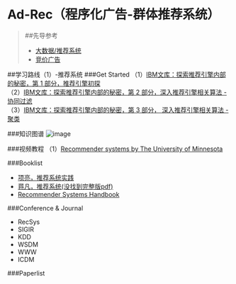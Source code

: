 # Ad-Rec（程序化广告-群体推荐系统）
> ##先导参考
> * [大数据/推荐系统](https://github.com/Tulongf/Big_Data_Resources)<br> 
> * [竞价广告](https://github.com/Tulongf/rtb-papers)<br>

##学习路线（1）-推荐系统
###Get Started
（1）[IBM文库：探索推荐引擎内部的秘密，第 1 部分，推荐引擎初探](http://www.ibm.com/developerworks/cn/web/1103_zhaoct_recommstudy1/index.html#icomments)<br>
（2）[IBM文库：探索推荐引擎内部的秘密，第 2 部分，深入推荐引擎相关算法 - 协同过滤](http://www.ibm.com/developerworks/cn/web/1103_zhaoct_recommstudy2/)<br>
（3）[IBM文库：探索推荐引擎内部的秘密，第 3 部分， 深入推荐引擎相关算法 - 聚类](http://www.ibm.com/developerworks/cn/web/1103_zhaoct_recommstudy3/index.html?ca=drs-)

###知识图谱
![image](https://github.com/Tulongf/Ad-Rec/blob/master/%E7%9F%A5%E8%AF%86%E5%9B%BE%E8%B0%B1/%E6%8E%A8%E8%8D%90%E7%B3%BB%E7%BB%9F%E7%9F%A5%E8%AF%86%E5%9B%BE%E8%B0%B11-%E7%A0%94%E7%A9%B6%E9%97%AE%E9%A2%98.png)

###视频教程
（1）[Recommender systems by The University of Minnesota](https://www.coursera.org/learn/recommender-systems?siteID=Gr6prw2kaB0-gBhbyC5EIuFSTz2MMu.dYA&utm_content=10&utm_medium=partners&utm_source=linkshare&utm_campaign=Gr6prw2kaB0#) 


###Booklist
* [项亮，推荐系统实践](http://vdisk.weibo.com/s/aOL2uYMILo_z1)<br>
* [蒋凡，推荐系统(没找到完整版pdf)](http://download.csdn.net/detail/markman101/8667831)
* [Recommender Systems Handbook](http://vdisk.weibo.com/s/uu2R8eaP7t3v1)

###Conference & Journal
* RecSys
* SIGIR
* KDD
* WSDM
* WWW
* ICDM

###Paperlist

